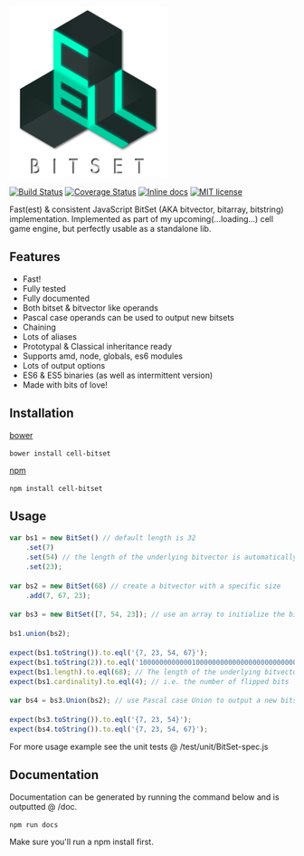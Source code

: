 <img src="https://github.com/unnoon/cell-bitset/raw/master/rsc/img/cell-bitset.png">

[![Build Status](https://travis-ci.org/unnoon/cell-bitset.svg?branch=dev)](http://inch-ci.org/github/unnoon/cell-bitset)
[![Coverage Status](https://coveralls.io/repos/github/unnoon/cell-bitset/badge.svg?branch=dev)](https://coveralls.io/github/unnoon/cell-bitset?branch=dev)
[![Inline docs](http://inch-ci.org/github/unnoon/cell-bitset.svg?branch=dev)](http://inch-ci.org/github/unnoon/cell-bitset)
[![MIT license](http://img.shields.io/badge/license-MIT-brightgreen.svg)](http://opensource.org/licenses/MIT)

Fast(est) & consistent JavaScript BitSet (AKA bitvector, bitarray, bitstring) implementation. Implemented as part of my upcoming(...loading...) cell game engine, but perfectly usable as a standalone lib.

## Features

- Fast! 
- Fully tested
- Fully documented
- Both bitset & bitvector like operands
- Pascal case operands can be used to output new bitsets
- Chaining
- Lots of aliases
- Prototypal & Classical inheritance ready
- Supports amd, node, globals, es6 modules
- Lots of output options
- ES6 & ES5 binaries (as well as intermittent version)
- Made with bits of love!

## Installation

[bower](http://bower.io)

`bower install cell-bitset`

[npm](https://www.npmjs.com)

`npm install cell-bitset`

## Usage

```js
var bs1 = new BitSet() // default length is 32
    .set(7)
    .set(54) // the length of the underlying bitvector is automatically resized to 55
    .set(23);

var bs2 = new BitSet(68) // create a bitvector with a specific size
    .add(7, 67, 23);

var bs3 = new BitSet([7, 54, 23]); // use an array to initialize the bitset

bs1.union(bs2);

expect(bs1.toString()).to.eql('{7, 23, 54, 67}');
expect(bs1.toString(2)).to.eql('10000000000001000000000000000000000000000000100000000000000010000000'); // will output the bitstring
expect(bs1.length).to.eql(68); // The length of the underlying bitvector. The length of bs1 is automatically resized
expect(bs1.cardinality).to.eql(4); // i.e. the number of flipped bits

var bs4 = bs3.Union(bs2); // use Pascal case Union to output a new bitset and leave bs3 unchanged

expect(bs3.toString()).to.eql('{7, 23, 54}');
expect(bs4.toString()).to.eql('{7, 23, 54, 67}');
```

For more usage example see the unit tests @ /test/unit/BitSet-spec.js

## Documentation

Documentation can be generated by running the command below and is outputted @ /doc.

`npm run docs`

Make sure you'll run a npm install first.

